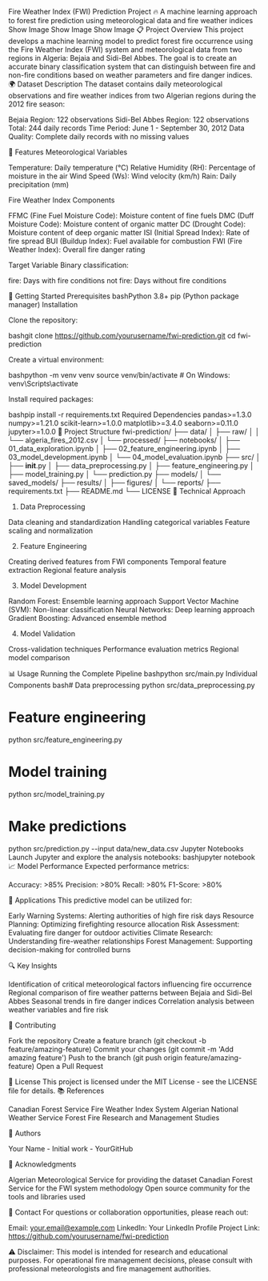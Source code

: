 Fire Weather Index (FWI) Prediction Project
🔥 A machine learning approach to forest fire prediction using meteorological data and fire weather indices
Show Image
Show Image
Show Image
📋 Project Overview
This project develops a machine learning model to predict forest fire occurrence using the Fire Weather Index (FWI) system and meteorological data from two regions in Algeria: Bejaia and Sidi-Bel Abbes. The goal is to create an accurate binary classification system that can distinguish between fire and non-fire conditions based on weather parameters and fire danger indices.
🌍 Dataset Description
The dataset contains daily meteorological observations and fire weather indices from two Algerian regions during the 2012 fire season:

Bejaia Region: 122 observations
Sidi-Bel Abbes Region: 122 observations
Total: 244 daily records
Time Period: June 1 - September 30, 2012
Data Quality: Complete daily records with no missing values

🔢 Features
Meteorological Variables

Temperature: Daily temperature (°C)
Relative Humidity (RH): Percentage of moisture in the air
Wind Speed (Ws): Wind velocity (km/h)
Rain: Daily precipitation (mm)

Fire Weather Index Components

FFMC (Fine Fuel Moisture Code): Moisture content of fine fuels
DMC (Duff Moisture Code): Moisture content of organic matter
DC (Drought Code): Moisture content of deep organic matter
ISI (Initial Spread Index): Rate of fire spread
BUI (Buildup Index): Fuel available for combustion
FWI (Fire Weather Index): Overall fire danger rating

Target Variable
Binary classification:

fire: Days with fire conditions
not fire: Days without fire conditions

🚀 Getting Started
Prerequisites
bashPython 3.8+
pip (Python package manager)
Installation

Clone the repository:

bashgit clone https://github.com/yourusername/fwi-prediction.git
cd fwi-prediction

Create a virtual environment:

bashpython -m venv venv
source venv/bin/activate  # On Windows: venv\Scripts\activate

Install required packages:

bashpip install -r requirements.txt
Required Dependencies
pandas>=1.3.0
numpy>=1.21.0
scikit-learn>=1.0.0
matplotlib>=3.4.0
seaborn>=0.11.0
jupyter>=1.0.0
📁 Project Structure
fwi-prediction/
├── data/
│   ├── raw/
│   │   └── algeria_fires_2012.csv
│   └── processed/
├── notebooks/
│   ├── 01_data_exploration.ipynb
│   ├── 02_feature_engineering.ipynb
│   ├── 03_model_development.ipynb
│   └── 04_model_evaluation.ipynb
├── src/
│   ├── __init__.py
│   ├── data_preprocessing.py
│   ├── feature_engineering.py
│   ├── model_training.py
│   └── prediction.py
├── models/
│   └── saved_models/
├── results/
│   ├── figures/
│   └── reports/
├── requirements.txt
├── README.md
└── LICENSE
🔬 Technical Approach
1. Data Preprocessing

Data cleaning and standardization
Handling categorical variables
Feature scaling and normalization

2. Feature Engineering

Creating derived features from FWI components
Temporal feature extraction
Regional feature analysis

3. Model Development

Random Forest: Ensemble learning approach
Support Vector Machine (SVM): Non-linear classification
Neural Networks: Deep learning approach
Gradient Boosting: Advanced ensemble method

4. Model Validation

Cross-validation techniques
Performance evaluation metrics
Regional model comparison

📊 Usage
Running the Complete Pipeline
bashpython src/main.py
Individual Components
bash# Data preprocessing
python src/data_preprocessing.py

# Feature engineering
python src/feature_engineering.py

# Model training
python src/model_training.py

# Make predictions
python src/prediction.py --input data/new_data.csv
Jupyter Notebooks
Launch Jupyter and explore the analysis notebooks:
bashjupyter notebook
📈 Model Performance
Expected performance metrics:

Accuracy: >85%
Precision: >80%
Recall: >80%
F1-Score: >80%

🎯 Applications
This predictive model can be utilized for:

Early Warning Systems: Alerting authorities of high fire risk days
Resource Planning: Optimizing firefighting resource allocation
Risk Assessment: Evaluating fire danger for outdoor activities
Climate Research: Understanding fire-weather relationships
Forest Management: Supporting decision-making for controlled burns

🔍 Key Insights

Identification of critical meteorological factors influencing fire occurrence
Regional comparison of fire weather patterns between Bejaia and Sidi-Bel Abbes
Seasonal trends in fire danger indices
Correlation analysis between weather variables and fire risk

🤝 Contributing

Fork the repository
Create a feature branch (git checkout -b feature/amazing-feature)
Commit your changes (git commit -m 'Add amazing feature')
Push to the branch (git push origin feature/amazing-feature)
Open a Pull Request

📝 License
This project is licensed under the MIT License - see the LICENSE file for details.
📚 References

Canadian Forest Service Fire Weather Index System
Algerian National Weather Service
Forest Fire Research and Management Studies

👥 Authors

Your Name - Initial work - YourGitHub

🙏 Acknowledgments

Algerian Meteorological Service for providing the dataset
Canadian Forest Service for the FWI system methodology
Open source community for the tools and libraries used

📧 Contact
For questions or collaboration opportunities, please reach out:

Email: your.email@example.com
LinkedIn: Your LinkedIn Profile
Project Link: https://github.com/yourusername/fwi-prediction


⚠️ Disclaimer: This model is intended for research and educational purposes. For operational fire management decisions, please consult with professional meteorologists and fire management authorities.
